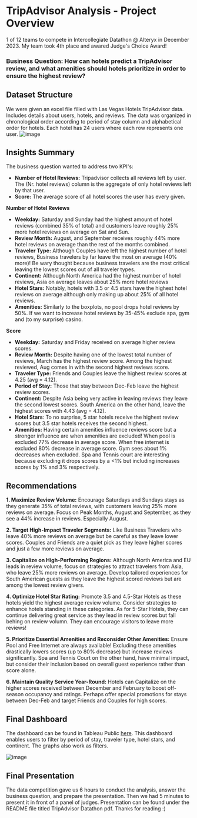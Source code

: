 # TripAdvisor Analysis - Project Overview
1 of 12 teams to compete in Intercollegiate Datathon @ Alteryx in December 2023.
My team took 4th place and awared Judge's Choice Award!

### Business Question: How can hotels predict a TripAdvisor review, and what amenities should hotels prioritize in order to ensure the highest review?

## Dataset Structure
We were given an excel file filled with Las Vegas Hotels TripAdvisor data. Includes details about users, hotels, and reviews. The data was organized in chronological order
according to period of stay column and alphabetical order for hotels. Each hotel has 24 users where each row represents one user.
![image](https://github.com/user-attachments/assets/1cd7cba1-07b3-4efb-951c-ba4bb40f5018)

## Insights Summary
The business question wanted to address two KPI's:
  - **Number of Hotel Reviews:** Tripadvisor collects all reviews left by user. The (Nr. hotel reviews) column is the aggregate of only hotel reviews left by that user.
  - **Score:** The average score of all hotel scores the user has every given.

**Number of Hotel Reviews**
- **Weekday:** Saturday and Sunday had the highest amount of hotel reviews (combined 35% of total) and customers leave roughly 25% more hotel reviews on average on Sat and Sun. 
- **Review Month:** August, and September receives roughly 44% more hotel reviews on average than the rest of the months combined. 
- **Traveler Type:** Although Couples have left the highest number of hotel reviews, Business travelers by far leave the most on average (40% more)!
Be wary thought because business travelers are the most critical leaving the lowest scores out of all traveler types.
- **Continent:** Although North America had the highest number of hotel reviews, Asia on average leaves about 25% more hotel reviews
- **Hotel Stars:** Notably, hotels with 3.5 or 4.5 stars have the highest hotel reviews on average although only making up about 25% of all hotel reviews.
- **Amenities:** Similarly to the boxplots, no pool drops hotel reviews by 50%. If we want to increase hotel reviews by 35-45% exclude spa, gym and (to my surprise) casino.

**Score**
- **Weekday:** Saturday and Friday received on average higher review scores. 
- **Review Month:** Despite having one of the lowest total number of reviews, March has the highest review score.
Among the highest reviewed, Aug comes in with the second highest reviews score.
- **Traveler Type:** Friends and Couples leave the highest review scores at 4.25 (avg = 4.12).
- **Period of Stay:** Those that stay between Dec-Feb leave the highest review scores.
- **Continent:** Despite Asia being very active in leaving reviews they leave the second lowest scores. South America on the other hand, leave the highest scores with 4.43 (avg = 4.12).
- **Hotel Stars**: To no surprise, 5 star hotels receive the highest review scores but 3.5 star hotels receives the second highest.
- **Amenities:** Having certain amenities influence reviews score but a stronger influence are when amenities are excluded!
When pool is excluded 77% decrease in average score. When free internet is excluded 80% decrease in average score. Gym sees about 1% decreases when excluded.
Spa and Tennis court are interesting because excluding it drops scores by a <1% but including increases scores by 1% and 3% respectively.

## Recommendations
**1. Maximize Review Volume:** Encourage Saturdays and Sundays stays as they generate 35% of total reviews, with customers leaving 25% more reviews on average. Focus on Peak Months, August and September, as they see a 44% increase in reviews. Especially August.

**2. Target High-Impact Traveler Segments:** Like Business Travelers who leave 40% more reviews on average but be careful as they leave lower scores. Couples and Friends are a quiet pick as they leave higher scores and just a few more reviews on average.

**3. Capitalize on High-Performing Regions:** Although North America and EU leads in review volume, focus on strategies to attract travelers from Asia, who leave 25% more reviews on average. Develop tailored experiences for South American guests as they leave the highest scored reviews but are among the lowest review givers.

**4. Optimize Hotel Star Rating:** Promote 3.5 and 4.5-Star Hotels as these hotels yield the highest average review volume. Consider strategies to enhance hotels standing in these categories. As for 5-Star Hotels, they can continue delivering great service as they lead in review scores but fall behing on review volumn. They can encourage visitors to leave more reviews!

**5. Prioritize Essential Amenities and Reconsider Other Amenities:** Ensure Pool and Free Internet are always available! Excluding these amenities drastically lowers scores (up to 80% decrease) but increase reviews significantly. Spa and Tennis Court on the other hand, have minimal impact, but consider their inclusion based on overall guest experience rather than score alone.

**6. Maintain Quality Service Year-Round:** Hotels can Capitalize on the higher scores received between December and February to boost off-season occupancy and ratings. Perhaps offer special promotions for stays between Dec-Feb and target Friends and Couples for high scores.

## Final Dashboard
The dashboard can be found in Tableau Public [here](https://public.tableau.com/app/profile/rodrigo.suarez5210/viz/TripAdvisorDashboard_Public/TripADASH). This dashboard enables users to filter by period of stay, traveler type, hotel stars, and continent. The graphs also work as filters.

![image](https://github.com/user-attachments/assets/d2b393c0-4347-4bce-a08a-8ca012b31498)

## Final Presentation 
The data competition gave us 6 hours to conduct the analysis, answer the business question, and prepare the presentation. Then we had 5 minutes to present it in front of a panel of judges. Presentation can be found under the README file titled TripAdvisor Datathon pdf. Thanks for reading :)



